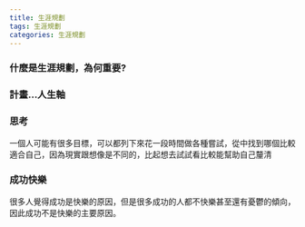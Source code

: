 ```yaml
---
title: 生涯規劃
tags: 生涯規劃
categories: 生涯規劃
---
```

### 什麼是生涯規劃，為何重要?

### 計畫...人生軸
### 思考
一個人可能有很多目標，可以都列下來花一段時間做各種嘗試，從中找到哪個比較適合自己，因為現實跟想像是不同的，比起想去試試看比較能幫助自己釐清


### 成功快樂
很多人覺得成功是快樂的原因，但是很多成功的人都不快樂甚至還有憂鬱的傾向，因此成功不是快樂的主要原因。